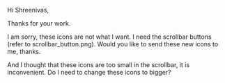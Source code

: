 Hi Shreenivas,

Thanks for your work.

I am sorry, these icons are not what I want. I need the scrollbar buttons (refer to scrollbar_button.png). Would you like to send these new icons to me, thanks.

And I thought that these icons are too small in the scrollbar, it is inconvenient. Do I need to change these icons to bigger?

